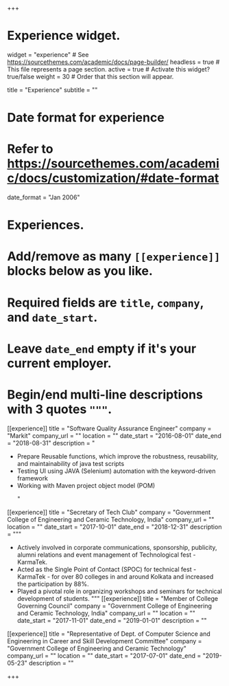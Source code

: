 +++
# Experience widget.
widget = "experience"  # See https://sourcethemes.com/academic/docs/page-builder/
headless = true  # This file represents a page section.
active = true  # Activate this widget? true/false
weight = 30  # Order that this section will appear.

title = "Experience"
subtitle = ""

# Date format for experience
#   Refer to https://sourcethemes.com/academic/docs/customization/#date-format
date_format = "Jan 2006"

# Experiences.
#   Add/remove as many `[[experience]]` blocks below as you like.
#   Required fields are `title`, `company`, and `date_start`.
#   Leave `date_end` empty if it's your current employer.
#   Begin/end multi-line descriptions with 3 quotes `"""`.
[[experience]]
  title = "Software Quality Assurance Engineer"
  company = "Markit"
  company_url = ""
  location = ""
  date_start = "2016-08-01"
  date_end = "2018-08-31"
  description = "<p style='text-align: justify;'>
- Prepare Reusable functions, which improve the robustness, reusability, and maintainability of java test scripts
- Testing UI using JAVA (Selenium) automation with the keyword-driven framework
- Working with Maven project object model (POM) 
  </p>"


[[experience]]
  title = "Secretary of Tech Club"
  company = "Government College of Engineering and Ceramic Technology, India"
  company_url = ""
  location = ""
  date_start = "2017-10-01"
  date_end = "2018-12-31"
  description = """
- Actively involved in corporate communications, sponsorship, publicity, alumni
relations and event management of Technological fest - KarmaTek.
- Acted as the Single Point of Contact (SPOC) for technical fest -KarmaTek - for over 80 colleges in and
around Kolkata and increased the participation by 88%.
- Played a pivotal role in organizing workshops and seminars for technical development of students. 
  """
[[experience]]
  title = "Member of College Governing Council"
  company = "Government College of Engineering and Ceramic Technology, India"
  company_url = ""
  location = ""
  date_start = "2017-11-01"
  date_end = "2019-01-01"
  description = ""

[[experience]]
  title = "Representative of Dept. of Computer Science and Engineering in Career and Skill Development Committee"
  company = "Government College of Engineering and Ceramic Technology"
  company_url = ""
  location = ""
  date_start = "2017-07-01"
  date_end = "2019-05-23"
  description = ""


+++
